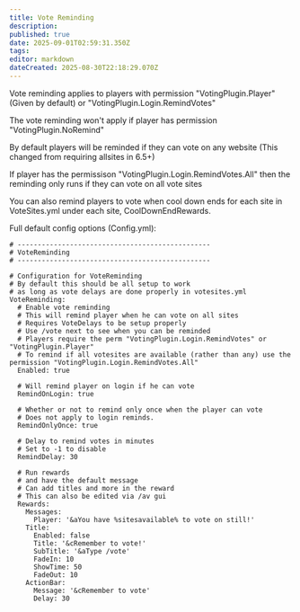 ```yaml
---
title: Vote Reminding
description: 
published: true
date: 2025-09-01T02:59:31.350Z
tags: 
editor: markdown
dateCreated: 2025-08-30T22:18:29.070Z
---
```


Vote reminding applies to players with permission "VotingPlugin.Player" (Given by default) or "VotingPlugin.Login.RemindVotes"  

The vote reminding won't apply if player has permission "VotingPlugin.NoRemind"  

By default players will be reminded if they can vote on any website (This changed from requiring allsites in 6.5+)  

If player has the permissison "VotingPlugin.Login.RemindVotes.All" then the reminding only runs if they can vote on all vote sites  

You can also remind players to vote when cool down ends for each site in VoteSites.yml under each site, CoolDownEndRewards.

Full default config options (Config.yml):

    # ------------------------------------------------
    # VoteReminding
    # ------------------------------------------------

    # Configuration for VoteReminding
    # By default this should be all setup to work
    # as long as vote delays are done properly in votesites.yml
    VoteReminding:
      # Enable vote reminding
      # This will remind player when he can vote on all sites
      # Requires VoteDelays to be setup properly
      # Use /vote next to see when you can be reminded
      # Players require the perm "VotingPlugin.Login.RemindVotes" or "VotingPlugin.Player"
      # To remind if all votesites are available (rather than any) use the permission "VotingPlugin.Login.RemindVotes.All"
      Enabled: true

      # Will remind player on login if he can vote
      RemindOnLogin: true
      
      # Whether or not to remind only once when the player can vote
      # Does not apply to login reminds.
      RemindOnlyOnce: true

      # Delay to remind votes in minutes
      # Set to -1 to disable
      RemindDelay: 30

      # Run rewards
      # and have the default message
      # Can add titles and more in the reward
      # This can also be edited via /av gui
      Rewards:
        Messages:
          Player: '&aYou have %sitesavailable% to vote on still!'
        Title:
          Enabled: false
          Title: '&cRemember to vote!'
          SubTitle: '&aType /vote'
          FadeIn: 10
          ShowTime: 50
          FadeOut: 10
        ActionBar:
          Message: '&cRemember to vote'
          Delay: 30
